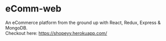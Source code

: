# eComm-web
An eCommerce platform from the ground up with React, Redux, Express &amp; MongoDB.<br>
Checkout here: https://shopeyy.herokuapp.com/
